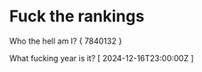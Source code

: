 # Fuck the rankings

Who the hell am I?
{ 7840132 }

What fucking year is it?
[ 2024-12-16T23:00:00Z ]
